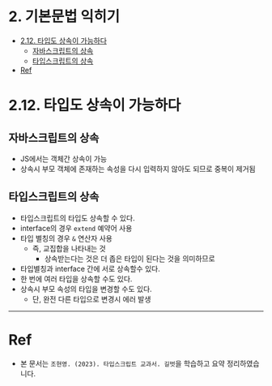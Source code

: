 # 2. 기본문법 익히기 <!-- omit in toc -->

- [2.12. 타입도 상속이 가능하다](#212-타입도-상속이-가능하다)
  - [자바스크립트의 상속](#자바스크립트의-상속)
  - [타입스크립트의 상속](#타입스크립트의-상속)
- [Ref](#ref)

# 2.12. 타입도 상속이 가능하다

## 자바스크립트의 상속

- JS에서는 객체간 상속이 가능
- 상속시 부모 객체에 존재하는 속성을 다시 입력하지 않아도 되므로 중복이 제거됨

## 타입스크립트의 상속

- 타입스크립트의 타입도 상속할 수 있다.
- interface의 경우 `extend` 예약어 사용
- 타입 별칭의 경우 `&` 연산자 사용
  - 즉, 교집합을 나타내는 것
    - 상속받는다는 것은 더 좁은 타입이 된다는 것을 의미하므로
- 타입별칭과 interface 간에 서로 상속할수 있다.
- 한 번에 여러 타입을 상속할 수도 있다.
- 상속시 부모 속성의 타입을 변경할 수도 있다.
  - 단, 완전 다른 타입으로 변경시 에러 발생

---

# Ref

- 본 문서는 `조현영. (2023). 타입스크립트 교과서. 길벗`을 학습하고 요약 정리하였습니다.
